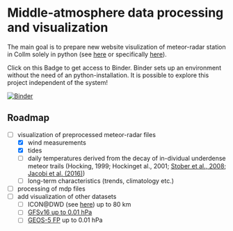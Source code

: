 # Middle-atmosphere data processing and visualization

The main goal is to prepare new website visulization of meteor-radar station in Collm solely in python (see [here](https://wetterdaten.meteo.uni-leipzig.de/radar.php) or specifically [here](https://wetterdaten.meteo.uni-leipzig.de/radar_analyse.php)).

Click on this Badge to get access to Binder. Binder sets up an environment without the need of an python-installation. It is possible to explore this project independent of the system!

[![Binder](https://mybinder.org/badge_logo.svg)](https://mybinder.org/v2/gh/VACILT/MA_visualization.git/HEAD)

## Roadmap
- [ ] visualization of preprocessed meteor-radar files
  - [x] wind measurements
  - [x] tides
  - [ ] daily temperatures derived from the decay of in-dividual underdense meteor trails (Hocking, 1999; Hockinget al., 2001; [Stober et al., 2008](https://www.sciencedirect.com/science/article/abs/pii/S0273117707010629?via%3Dihub); [Jacobi et al. (2016)](https://ars.copernicus.org/articles/14/169/2016/))
  - [ ] long-term characteristics (trends, climatology etc.)
- [ ] processing of mdp files 
- [ ] add visualization of other datasets
  - [ ] ICON@DWD (see [here](https://github.com/VACILT/PV_characteristics_ICON-NWP)) up to 80 km
  - [ ] [GFSv16 up to 0.01 hPa](https://twitter.com/SimonLeeWx/status/1374297378891706370)
  - [ ] [GEOS-5 FP](https://gmao.gsfc.nasa.gov/GMAO_products/) up to 0.01 hPa 
